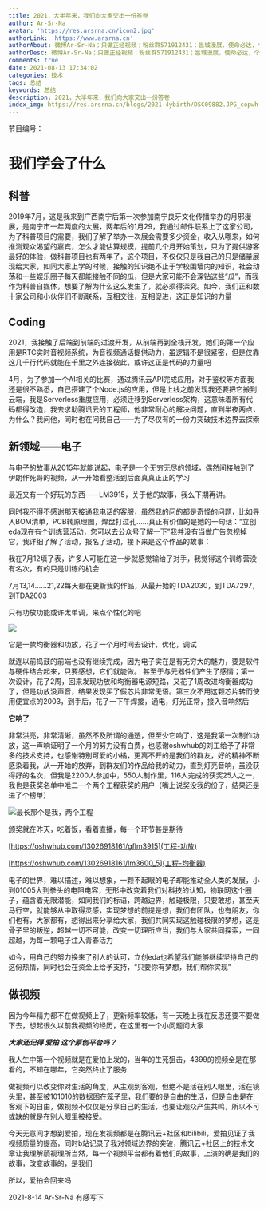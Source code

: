 ```yaml
---
title: 2021，大半年来，我们向大家交出一份答卷
author: Ar-Sr-Na
avatar: 'https://res.arsrna.cn/icon2.jpg'
authorLink: 'https://www.arsrna.cn'
authorAbout: 微博Ar-Sr-Na；只做正经视频；粉丝群571912431；邕城漫展，使命必达，个人网站www.arsrna.cn
authorDesc: 微博Ar-Sr-Na；只做正经视频；粉丝群571912431；邕城漫展，使命必达，个人网站www.arsrna.cn
comments: true
date: 2021-08-13 17:34:02
categories: 技术
tags: 总结
keywords: 总结
description: 2021，大半年来，我们向大家交出一份答卷
index_img: https://res.arsrna.cn/blogs/2021-4ybirth/DSC09882.JPG_copwh
---
```

节目编号：

# 我们学会了什么

## 科普

2019年7月，这是我来到广西南宁后第一次参加南宁良牙文化传播举办的月邪漫展，是南宁市一年两度的大展，两年后的1月29，我通过邮件联系上了这家公司，为了科普项目的需要，我们了解了举办一次展会需要多少资金，收入从哪来，如何推测观众渴望的嘉宾，怎么才能估算规模，提前几个月开始策划，只为了提供游客最好的体验，做科普项目也有两年了，这个项目，不仅仅只是我自己的只是储量展现给大家，如同大家上学的时候，接触的知识绝不止于学校围墙内的知识，社会动荡和一些娱乐圈子每天都能接触不同的瓜，但是大家可能不会深钻这些“瓜”，而我作为科普自媒体，想要了解为什么这么发生了，就必须得深究。如今，我们正和数十家公司和小伙伴们不断联系，互相交往，互相促进，这正是知识的力量

## Coding

2021，我接触了后端到前端的过渡开发，从前端再到全栈开发，她们的第一个应用是RTC实时音视频系统，为音视频通话提供动力，虽逻辑不是很紧密，但是仅靠这几千行代码就能在千里之外连接彼此，或许这正是代码的力量吧

4月，为了参加一个AI相关的比赛，通过腾讯云API完成应用，对于鉴权等方面我还是很不熟悉，自己搭建了个Node.js的应用，但是上线之前发现我还要把它搬到云端，我是Serverless重度应用，必须迁移到Serverless架构，这意味着所有代码都得改造，我去求助腾讯云的工程师，他非常耐心的解决问题，直到半夜两点，为什么？我问他，同时也在问我自己——为了尽仅有的一份力突破技术边界去探索

## 新领域——电子

与电子的故事从2015年就能说起，电子是一个无穷无尽的领域，偶然间接触到了伊朗作死哥的视频，从一开始看整活到后面真真正正的学习

最近又有一个好玩的东西——LM3915，关于他的故事，我么下期再讲。

同时我不得不感谢那天接通我电话的客服，虽然我的问的都是奇怪的问题，比如导入BOM清单，PCB转原理图，焊盘打过孔......真正有价值的是她的一句话：“立创eda现在有个训练营活动，您可以去公众号了解一下”我并没有当做广告忽视掉它，我详细了解了活动，报名了活动，接下来是这个作品的故事：

我在7月12填了表，许多人可能在这一步就感觉输给了对手，我觉得这个训练营没有名次，有的只是训练的机会

7月13,14......21,22每天都在更新我的作品，从最开始的TDA2030，到TDA7297，到TDA2003

只有功放功能或许太单调，来点个性化的吧

![](https://res.arsrna.cn/blogs/2021-4ybirth/20210814152648.png_copwh)

它是一款均衡器和功放，花了一个月时间去设计，优化，调试

就连以前捣鼓的前端也没有继续完成，因为电子实在是有无穷大的魅力，要是软件与硬件结合起来，只要感想，它们就能做。
甚至于与元器件们产生了感情；第一次设计，花了2周，回来发现功放和均衡器电源短路，又花了1周改进均衡器成功了，但是功放没声音，结果发现买了假芯片非常无语。第三次不用这颗芯片转而使用便宜点的2003，到手后，花了一下午焊接，通电，灯光正常，接入音响然后

**它响了**

<div id="player"></div>
<script type="text/javascript" src="https://player.dogecloud.com/js/loader"></script>
<script type="text/javascript">
var player = new DogePlayer({
    container: document.getElementById('player'),
    userId: 1277,
    vcode: '3fbd60cdabefef47',
    autoPlay: false
});
</script>

非常洪亮，非常清晰，虽然不及所谓的通透，但至少它响了，这是我第一次制作功放，这一声响证明了一个月的努力没有白费，也感谢oshwhub的刘工给予了非常多的技术支持，也感谢特别可爱的小橘，更离不开的是我们的群友，好的精神不断感染着我，从一开始的放弃，到群友们的作品给我的动力，直到灯亮音响，虽没获得好的名次，但我是2200人参加中，550人制作里，116人完成的获奖25人之一，我也是获奖名单中唯二一个两个工程获奖的用户（嘴上说奖没我的份了，结果还是进了个榜单）

![最长那个是我，两个工程](https://res.arsrna.cn/blogs/2021-4ybirth/3FFC371353887F89C10B099B3EE00CF2.JPG_copwh)

颁奖就在昨天，吃着饭，看着直播，每一个环节甚是期待

[https://oshwhub.com/13026918161/gflm3915](工程-功放)

[https://oshwhub.com/13026918161/lm3600_5](工程-均衡器)

电子的世界，难以描述，难以想象，一颗不起眼的电子却能推动全人类的发展，小到01005大到拳头的电阻电容，无形中改变着我们对科技的认知，物联网这个圈子，蕴含着无限潜能，如同我们的标语，跨越边界，触碰极限，只要敢想，甚至天马行空，就能够从中取得灵感，实现梦想的前提是想，我们有团队，也有朋友，你们也有，大家都有，想得出来分享给大家，我们共同实现这触碰极限的梦想，这是骨子里的叛逆，超越一切不可能，改变一切理所应当，我们与大家共同探索，一同超越，为每一颗电子注入青春活力

如今，用自己的努力换来了别人的认可，立创eda也希望我们能够继续坚持自己的这份热情，同时也会在资金上给予支持，“只要你有梦想，我们帮你实现”

## 做视频

因为今年精力都不在做视频上了，更新频率较低，有一天晚上我在反思还要不要做下去，想起很久以前我视频的经历，在这里有一个小问题问大家

***大家还记得 **爱拍** 这个原创平台吗？***

我人生中第一个视频就是在爱拍上发的，当年的生死狙击，4399的视频全是在那看的，不知在哪年，它突然终止了服务

做视频可以改变你对生活的角度，从主观到客观，但绝不是活在别人眼里，活在镜头里，甚至被101010的数据困在笼子里，我们要的是自由的生活，但是自由是在客观下的自由，做视频不仅仅是分享自己的生活，也要让观众产生共鸣，所以不可或缺的就是在别人眼里被接受。

今天无意间才想到爱拍，现在发视频都是在腾讯云+社区和bilibili，爱拍见证了我视频质量的提高，同时b站记录了我对领域边界的突破，腾讯云+社区上的技术文章让我理解藐视理所当然，每一个视频平台都有着他们的故事，上演的确是我们的故事，改变故事的，是我们

所以，爱拍会回来吗

2021-8-14 Ar-Sr-Na 有感写下
